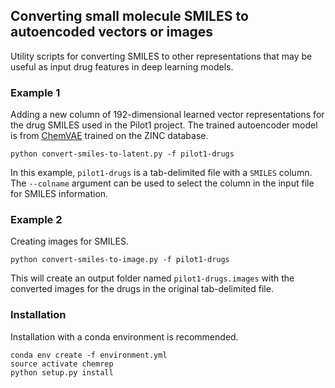 ## Converting small molecule SMILES to autoencoded vectors or images

Utility scripts for converting SMILES to other representations that may be useful as input drug features in deep learning models.

### Example 1

Adding a new column of 192-dimensional learned vector representations for the drug SMILES used in the Pilot1 project. The trained autoencoder model is from [ChemVAE](https://github.com/aspuru-guzik-group/chemical_vae) trained on the ZINC database.

```
python convert-smiles-to-latent.py -f pilot1-drugs
```

In this example, `pilot1-drugs` is a tab-delimited file with a `SMILES` column. The `--colname` argument can be used to select the column in the input file for SMILES information.

### Example 2

Creating images for SMILES. 

```
python convert-smiles-to-image.py -f pilot1-drugs
```
This will create an output folder named `pilot1-drugs.images` with the converted images for the drugs in the original tab-delimited file.

### Installation

Installation with a conda environment is recommended.
```
conda env create -f environment.yml
source activate chemrep
python setup.py install
```
